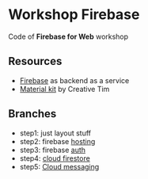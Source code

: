 # Workshop Firebase
Code of **Firebase for Web** workshop

## Resources
- [Firebase](https://firebase.google.com/) as backend as a service
- [Material kit](https://www.creative-tim.com/product/material-kit) by Creative Tim

## Branches
- step1: just layout stuff
- step2: firebase [hosting](https://firebase.google.com/docs/hosting/quickstart)
- step3: firebase [auth](https://firebase.google.com/docs/auth/web/start)
- step4: [cloud firestore](https://firebase.google.com/docs/firestore/quickstart)
- step5: [Cloud messaging](https://firebase.google.com/docs/cloud-messaging/)